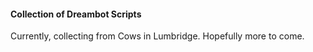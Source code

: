 #### Collection of Dreambot Scripts

Currently, collecting from Cows in Lumbridge. Hopefully more to come.
